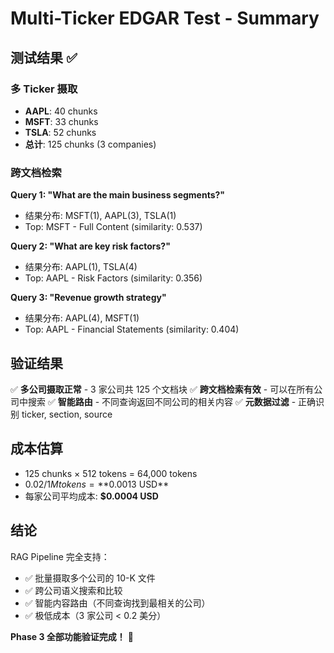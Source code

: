 # Multi-Ticker EDGAR Test - Summary

## 测试结果 ✅

### 多 Ticker 摄取
- **AAPL**: 40 chunks
- **MSFT**: 33 chunks
- **TSLA**: 52 chunks
- **总计**: 125 chunks (3 companies)

### 跨文档检索

**Query 1: "What are the main business segments?"**
- 结果分布: MSFT(1), AAPL(3), TSLA(1)
- Top: MSFT - Full Content (similarity: 0.537)

**Query 2: "What are key risk factors?"**
- 结果分布: AAPL(1), TSLA(4)
- Top: AAPL - Risk Factors (similarity: 0.356)

**Query 3: "Revenue growth strategy"**
- 结果分布: AAPL(4), MSFT(1)
- Top: AAPL - Financial Statements (similarity: 0.404)

## 验证结果

✅ **多公司摄取正常** - 3 家公司共 125 个文档块
✅ **跨文档检索有效** - 可以在所有公司中搜索
✅ **智能路由** - 不同查询返回不同公司的相关内容
✅ **元数据过滤** - 正确识别 ticker, section, source

## 成本估算
- 125 chunks × 512 tokens = 64,000 tokens
- $0.02/1M tokens = **$0.0013 USD**
- 每家公司平均成本: **$0.0004 USD**

## 结论

RAG Pipeline 完全支持：
- ✅ 批量摄取多个公司的 10-K 文件
- ✅ 跨公司语义搜索和比较
- ✅ 智能内容路由（不同查询找到最相关的公司）
- ✅ 极低成本（3 家公司 < 0.2 美分）

**Phase 3 全部功能验证完成！** 🎉
